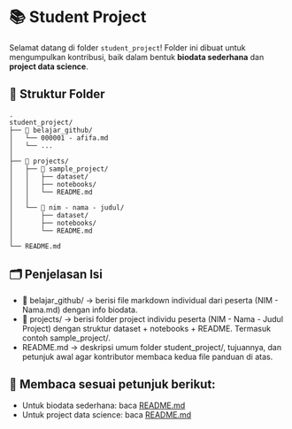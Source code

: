 # 📚 Student Project

Selamat datang di folder `student_project`! Folder ini dibuat untuk mengumpulkan kontribusi, baik dalam bentuk **biodata sederhana** dan **project data science**.

## 📂 Struktur Folder

```
.
student_project/
├── 📁 belajar_github/
│   └── 000001 - afifa.md
│   └── ...
│
├── 📁 projects/
│   ├── 📁 sample_project/
│   │   ├── dataset/
│   │   ├── notebooks/
│   │   └── README.md
│   │
│   └── 📁 nim - nama - judul/
│       ├── dataset/
│       ├── notebooks/
│       └── README.md
│
└── README.md

```

## 🗂 Penjelasan Isi

* 📁 belajar_github/ → berisi file markdown individual dari peserta (NIM - Nama.md) dengan info biodata.
* 📁 projects/ → berisi folder project individu peserta (NIM - Nama - Judul Project) dengan struktur dataset + notebooks + README. Termasuk contoh sample_project/.
* README.md → deskripsi umum folder student_project/, tujuannya, dan petunjuk awal agar kontributor membaca kedua file panduan di atas.

## 📖 Membaca sesuai petunjuk berikut:

- Untuk biodata sederhana: baca [README.md](./belajar_github/README.md)
- Untuk project data science: baca [README.md](./projects/README.md)